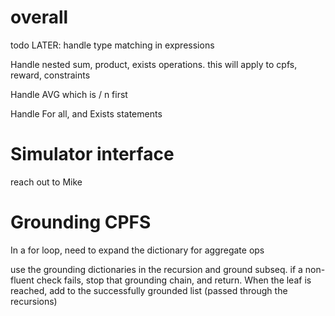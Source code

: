 

# overall

todo  LATER: handle type matching in expressions 

Handle nested sum, product, exists operations. 
    this will apply to cpfs, reward, constraints

Handle AVG which is / n first 

Handle For all, and Exists statements

# Simulator interface
reach out to Mike

# Grounding CPFS

In a for loop, need to expand the dictionary for aggregate ops

use the grounding dictionaries in the recursion and ground subseq.
if a non-fluent check fails, stop that grounding chain, and
return. When the leaf is reached, add to the successfully grounded
list (passed through the recursions)
